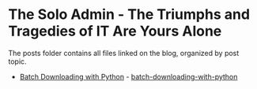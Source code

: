 # The Solo Admin - The Triumphs and Tragedies of IT Are Yours Alone

The posts folder contains all files linked on the blog, organized by post topic.

* [Batch Downloading with Python](https://thesoloadmin.com/batch-downloading-with-python) - [batch-downloading-with-python](./batch-downloading-with-python)

